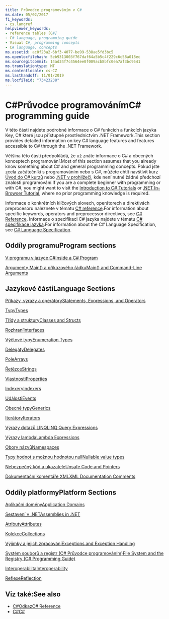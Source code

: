 ```yaml
---
title: Průvodce programováním v C#
ms.date: 05/02/2017
f1_keywords:
- cs.langref
helpviewer_keywords:
- reference tables [C#]
- C# language, programming guide
- Visual C#, programming concepts
- C# language, concepts
ms.assetid: ac0f23a2-6bf3-4077-be99-538ae5fd3bc5
ms.openlocfilehash: 5eb9313003f767daf64a5b5c4f229c6c58a018ec
ms.sourcegitcommit: 14ad34f7c4564ee0f009acb8bfc0ea7af3bc9541
ms.translationtype: MT
ms.contentlocale: cs-CZ
ms.lasthandoff: 11/01/2019
ms.locfileid: "73423238"
---
```

# <a name="c-programming-guide"></a><span data-ttu-id="4ac23-102">C#Průvodce programováním</span><span class="sxs-lookup"><span data-stu-id="4ac23-102">C# programming guide</span></span>
<span data-ttu-id="4ac23-103">V této části najdete podrobné informace o C# funkcích a funkcích jazyka Key, C# které jsou přístupné prostřednictvím .NET Framework.</span><span class="sxs-lookup"><span data-stu-id="4ac23-103">This section provides detailed information on key C# language features and features accessible to C# through the .NET Framework.</span></span>  
  
 <span data-ttu-id="4ac23-104">Většina této části předpokládá, že už znáte informace o C# a obecných konceptech programování.</span><span class="sxs-lookup"><span data-stu-id="4ac23-104">Most of this section assumes that you already know something about C# and general programming concepts.</span></span> <span data-ttu-id="4ac23-105">Pokud jste zcela začátečníki s programováním nebo s C#, můžete chtít navštívit kurz [Úvod do C# kurzů](../tutorials/intro-to-csharp/index.md) nebo [.NET v prohlížeči](https://dotnet.microsoft.com/learn/dotnet/in-browser-tutorial/1), kde není nutné žádné předchozí znalosti programování.</span><span class="sxs-lookup"><span data-stu-id="4ac23-105">If you are a complete beginner with programming or with C#, you might want to visit the [Introduction to C# Tutorials](../tutorials/intro-to-csharp/index.md) or [.NET In-Browser Tutorial](https://dotnet.microsoft.com/learn/dotnet/in-browser-tutorial/1), where no prior programming knowledge is required.</span></span>  
  
 <span data-ttu-id="4ac23-106">Informace o konkrétních klíčových slovech, operátorech a direktivách preprocesoru naleznete v tématu [ C# reference](../language-reference/index.md).</span><span class="sxs-lookup"><span data-stu-id="4ac23-106">For information about specific keywords, operators and preprocessor directives, see [C# Reference](../language-reference/index.md).</span></span> <span data-ttu-id="4ac23-107">Informace o specifikaci C# jazyka najdete v tématu [ C# specifikace jazyka](/dotnet/csharp/language-reference/language-specification/introduction).</span><span class="sxs-lookup"><span data-stu-id="4ac23-107">For information about the C# Language Specification, see [C# Language Specification](/dotnet/csharp/language-reference/language-specification/introduction).</span></span>  
  
## <a name="program-sections"></a><span data-ttu-id="4ac23-108">Oddíly programu</span><span class="sxs-lookup"><span data-stu-id="4ac23-108">Program sections</span></span>

[<span data-ttu-id="4ac23-109">V programu v jazyce C#</span><span class="sxs-lookup"><span data-stu-id="4ac23-109">Inside a C# Program</span></span>](./inside-a-program/index.md)  
  
[<span data-ttu-id="4ac23-110">Argumenty Main() a příkazového řádku</span><span class="sxs-lookup"><span data-stu-id="4ac23-110">Main() and Command-Line Arguments</span></span>](./main-and-command-args/index.md)  
 
## <a name="language-sections"></a><span data-ttu-id="4ac23-111">Jazykové části</span><span class="sxs-lookup"><span data-stu-id="4ac23-111">Language Sections</span></span>  
[<span data-ttu-id="4ac23-112">Příkazy, výrazy a operátory</span><span class="sxs-lookup"><span data-stu-id="4ac23-112">Statements, Expressions, and Operators</span></span>](./statements-expressions-operators/index.md)  

 [<span data-ttu-id="4ac23-113">Typy</span><span class="sxs-lookup"><span data-stu-id="4ac23-113">Types</span></span>](./types/index.md)  

 [<span data-ttu-id="4ac23-114">Třídy a struktury</span><span class="sxs-lookup"><span data-stu-id="4ac23-114">Classes and Structs</span></span>](./classes-and-structs/index.md)  
  
 [<span data-ttu-id="4ac23-115">Rozhraní</span><span class="sxs-lookup"><span data-stu-id="4ac23-115">Interfaces</span></span>](./interfaces/index.md)  

 [<span data-ttu-id="4ac23-116">Výčtové typy</span><span class="sxs-lookup"><span data-stu-id="4ac23-116">Enumeration Types</span></span>](./enumeration-types.md)  
  
 [<span data-ttu-id="4ac23-117">Delegáty</span><span class="sxs-lookup"><span data-stu-id="4ac23-117">Delegates</span></span>](./delegates/index.md)  
 
 [<span data-ttu-id="4ac23-118">Pole</span><span class="sxs-lookup"><span data-stu-id="4ac23-118">Arrays</span></span>](./arrays/index.md)  
  
 [<span data-ttu-id="4ac23-119">Řetězce</span><span class="sxs-lookup"><span data-stu-id="4ac23-119">Strings</span></span>](./strings/index.md)  
  
 [<span data-ttu-id="4ac23-120">Vlastnosti</span><span class="sxs-lookup"><span data-stu-id="4ac23-120">Properties</span></span>](./classes-and-structs/properties.md)  
  
 [<span data-ttu-id="4ac23-121">Indexery</span><span class="sxs-lookup"><span data-stu-id="4ac23-121">Indexers</span></span>](./indexers/index.md)  
  
 [<span data-ttu-id="4ac23-122">Události</span><span class="sxs-lookup"><span data-stu-id="4ac23-122">Events</span></span>](./events/index.md)  
  
 [<span data-ttu-id="4ac23-123">Obecné typy</span><span class="sxs-lookup"><span data-stu-id="4ac23-123">Generics</span></span>](./generics/index.md)  
  
 [<span data-ttu-id="4ac23-124">Iterátory</span><span class="sxs-lookup"><span data-stu-id="4ac23-124">Iterators</span></span>](./concepts/iterators.md)
  
 [<span data-ttu-id="4ac23-125">Výrazy dotazů LINQ</span><span class="sxs-lookup"><span data-stu-id="4ac23-125">LINQ Query Expressions</span></span>](../linq/index.md)  
  
 [<span data-ttu-id="4ac23-126">Výrazy lambda</span><span class="sxs-lookup"><span data-stu-id="4ac23-126">Lambda Expressions</span></span>](./statements-expressions-operators/lambda-expressions.md)  
  
 [<span data-ttu-id="4ac23-127">Obory názvů</span><span class="sxs-lookup"><span data-stu-id="4ac23-127">Namespaces</span></span>](./namespaces/index.md)  
  
 [<span data-ttu-id="4ac23-128">Typy hodnot s možnou hodnotou null</span><span class="sxs-lookup"><span data-stu-id="4ac23-128">Nullable value types</span></span>](./nullable-types/index.md)  
  
 [<span data-ttu-id="4ac23-129">Nebezpečný kód a ukazatele</span><span class="sxs-lookup"><span data-stu-id="4ac23-129">Unsafe Code and Pointers</span></span>](./unsafe-code-pointers/index.md)  
  
 [<span data-ttu-id="4ac23-130">Dokumentační komentáře XML</span><span class="sxs-lookup"><span data-stu-id="4ac23-130">XML Documentation Comments</span></span>](./xmldoc/index.md)  
  
## <a name="platform-sections"></a><span data-ttu-id="4ac23-131">Oddíly platformy</span><span class="sxs-lookup"><span data-stu-id="4ac23-131">Platform Sections</span></span>  
 [<span data-ttu-id="4ac23-132">Aplikační domény</span><span class="sxs-lookup"><span data-stu-id="4ac23-132">Application Domains</span></span>](../../framework/app-domains/application-domains.md)  
  
 [<span data-ttu-id="4ac23-133">Sestavení v .NET</span><span class="sxs-lookup"><span data-stu-id="4ac23-133">Assemblies in .NET</span></span>](../../standard/assembly/index.md)  
  
 [<span data-ttu-id="4ac23-134">Atributy</span><span class="sxs-lookup"><span data-stu-id="4ac23-134">Attributes</span></span>](./concepts/attributes/index.md)  
  
 [<span data-ttu-id="4ac23-135">Kolekce</span><span class="sxs-lookup"><span data-stu-id="4ac23-135">Collections</span></span>](./concepts/collections.md)  
  
 [<span data-ttu-id="4ac23-136">Výjimky a jejich zpracování</span><span class="sxs-lookup"><span data-stu-id="4ac23-136">Exceptions and Exception Handling</span></span>](./exceptions/index.md)  
  
 [<span data-ttu-id="4ac23-137">Systém souborů a registr (C# Průvodce programováním)</span><span class="sxs-lookup"><span data-stu-id="4ac23-137">File System and the Registry (C# Programming Guide)</span></span>](./file-system/index.md)  
  
 [<span data-ttu-id="4ac23-138">Interoperabilita</span><span class="sxs-lookup"><span data-stu-id="4ac23-138">Interoperability</span></span>](./interop/index.md)  
  
 [<span data-ttu-id="4ac23-139">Reflexe</span><span class="sxs-lookup"><span data-stu-id="4ac23-139">Reflection</span></span>](./concepts/reflection.md)  
  
## <a name="see-also"></a><span data-ttu-id="4ac23-140">Viz také:</span><span class="sxs-lookup"><span data-stu-id="4ac23-140">See also</span></span>

- [<span data-ttu-id="4ac23-141">C#Odkaz</span><span class="sxs-lookup"><span data-stu-id="4ac23-141">C# Reference</span></span>](../language-reference/index.md)
- [<span data-ttu-id="4ac23-142">C#</span><span class="sxs-lookup"><span data-stu-id="4ac23-142">C#</span></span>](../index.md)
